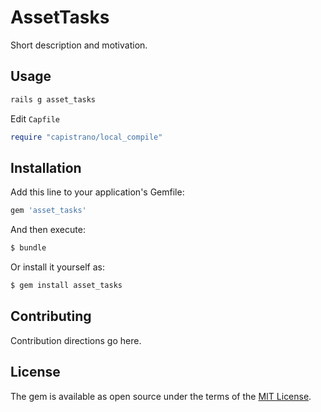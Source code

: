# AssetTasks
Short description and motivation.

## Usage

```ruby
rails g asset_tasks
```

Edit `Capfile`

```ruby
require "capistrano/local_compile"
```

## Installation
Add this line to your application's Gemfile:

```ruby
gem 'asset_tasks'
```

And then execute:
```bash
$ bundle
```

Or install it yourself as:
```bash
$ gem install asset_tasks
```

## Contributing
Contribution directions go here.

## License
The gem is available as open source under the terms of the [MIT License](https://opensource.org/licenses/MIT).
